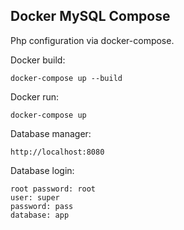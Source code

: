 ## Docker MySQL Compose

Php configuration via docker-compose.

Docker build:
```
docker-compose up --build
```

Docker run:

```
docker-compose up
```

Database manager:

```
http://localhost:8080
```

Database login:

```
root password: root
user: super
password: pass
database: app
```
